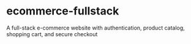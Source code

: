 # ecommerce-fullstack
A full-stack e-commerce website with authentication, product catalog, shopping cart, and secure checkout
